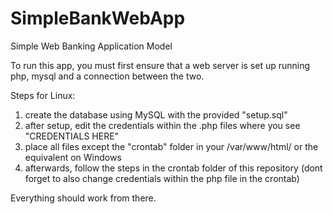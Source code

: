 # SimpleBankWebApp
Simple Web Banking Application Model

To run this app, you must first ensure that a web server is set up running php, mysql and a connection between the two.

Steps for Linux:

1) create the database using MySQL with the provided "setup.sql"
2) after setup, edit the credentials within the .php files where you see "CREDENTIALS HERE"
3) place all files except the "crontab" folder in your /var/www/html/ or the equivalent on Windows
4) afterwards, follow the steps in the crontab folder of this repository
(dont forget to also change credentials within the php file in the crontab)

Everything should work from there.
